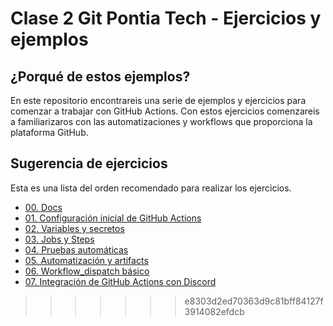 # Clase 2 Git Pontia Tech - Ejercicios y ejemplos

## ¿Porqué de estos ejemplos?

En este repositorio encontrareis una serie de ejemplos y ejercicios para comenzar a trabajar con GitHub Actions.
Con estos ejercicios comenzareis a familiarizaros con las automatizaciones y workflows que proporciona la plataforma GitHub.


## Sugerencia de ejercicios

Esta es una lista del orden recomendado para realizar los ejercicios.
- [00. Docs](./docs/actions-cheat-sheet.pdf)
- [01. Configuración inicial de GitHub Actions](./ejercicios/01.Setup/README.md)
- [02. Variables y secretos](./ejercicios/02.Secrets/README.md)
- [03. Jobs y Steps](./ejercicios/03.Jobs&Steps/README.md)
- [04. Pruebas automáticas](./ejercicios/04.Test/README.md)
- [05. Automatización y artifacts](./ejercicios/05.Automatizacion/README.md)
- [06. Workflow_dispatch básico](./ejercicios/06.Dispatch/README.md)
- [07. Integración de GitHub Actions con Discord](./ejercicios/08.Discord_webhook/README.md)
>>>>>>> e8303d2ed70363d9c81bff84127f3914082efdcb
